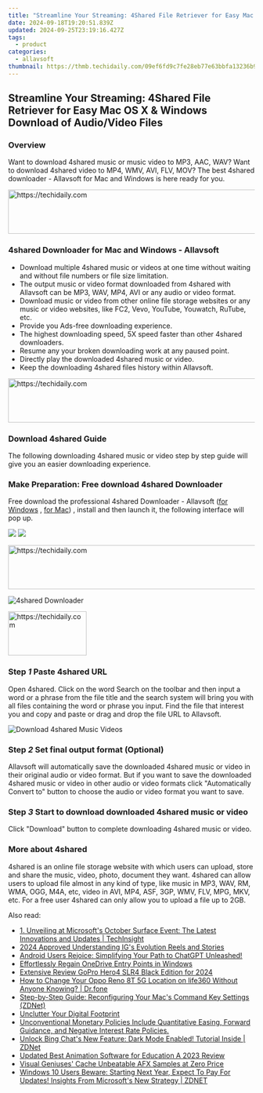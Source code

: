 ```yaml
---
title: "Streamline Your Streaming: 4Shared File Retriever for Easy Mac OS X & Windows Download of Audio/Video Files"
date: 2024-09-18T19:20:51.839Z
updated: 2024-09-25T23:19:16.427Z
tags:
  - product
categories:
  - allavsoft
thumbnail: https://thmb.techidaily.com/09ef6fd9c7fe28eb77e63bbfa13236b988e850bf98e48829cdc79a65c4caf17b.jpg
---
```


## Streamline Your Streaming: 4Shared File Retriever for Easy Mac OS X & Windows Download of Audio/Video Files

### Overview

Want to download 4shared music or music video to MP3, AAC, WAV? Want to download 4shared video to MP4, WMV, AVI, FLV, MOV? The best 4shared downloader - Allavsoft for Mac and Windows is here ready for you.

<!-- affiliate ads begin -->
<a href="https://aligracehair.sjv.io/c/5597632/1934292/19272" target="_top" id="1934292">
  <img src="//a.impactradius-go.com/display-ad/19272-1934292" border="0" alt="https://techidaily.com" width="728" height="90"/>
</a>
<img height="0" width="0" src="https://aligracehair.sjv.io/i/5597632/1934292/19272" style="position:absolute;visibility:hidden;" border="0" />
<!-- affiliate ads end -->

### 4shared Downloader for Mac and Windows - Allavsoft

* Download multiple 4shared music or videos at one time without waiting and without file numbers or file size limitation.
* The output music or video format downloaded from 4shared with Allavsoft can be MP3, WAV, MP4, AVI or any audio or video format.
* Download music or video from other online file storage websites or any music or video websites, like FC2, Vevo, YouTube, Youwatch, RuTube, etc.
* Provide you Ads-free downloading experience.
* The highest downloading speed, 5X speed faster than other 4shared downloaders.
* Resume any your broken downloading work at any paused point.
* Directly play the downloaded 4shared music or video.
* Keep the downloading 4shared files history within Allavsoft.

<!-- affiliate ads begin -->
<a href="https://aligracehair.sjv.io/c/5597632/1868575/19272" target="_top" id="1868575">
  <img src="//a.impactradius-go.com/display-ad/19272-1868575" border="0" alt="https://techidaily.com" width="728" height="90"/>
</a>
<img height="0" width="0" src="https://aligracehair.sjv.io/i/5597632/1868575/19272" style="position:absolute;visibility:hidden;" border="0" />
<!-- affiliate ads end -->

### Download 4shared Guide

The following downloading 4shared music or video step by step guide will give you an easier downloading experience.

### Make Preparation: Free download 4shared Downloader

Free download the professional 4shared Downloader - Allavsoft ([for Windows](https://tools.techidaily.com/allavsoft/products/) , [for Mac](https://tools.techidaily.com/allavsoft/products/)) , install and then launch it, the following interface will pop up.

[![](https://www.allavsoft.com/how-to/../images/how-to/free-download-win.jpg)](https://tools.techidaily.com/allavsoft/products/) [![](https://www.allavsoft.com/how-to/../images/how-to/free-download-mac.jpg)](https://tools.techidaily.com/allavsoft/products/)

<!-- affiliate ads begin -->
<a href="https://appsumo.8odi.net/c/5597632/2151868/7443" target="_top" id="2151868">
  <img src="//a.impactradius-go.com/display-ad/7443-2151868" border="0" alt="https://techidaily.com" width="600" height="90"/>
</a>
<img height="0" width="0" src="https://appsumo.8odi.net/i/5597632/2151868/7443" style="position:absolute;visibility:hidden;" border="0" />
<!-- affiliate ads end -->

![4shared Downloader](https://www.allavsoft.com/how-to/../images/allavsoft/screen-shot-600.jpg)

<!-- affiliate ads begin -->
<a href="https://aligracehair.sjv.io/c/5597632/2135396/19272" target="_top" id="2135396">
  <img src="//a.impactradius-go.com/display-ad/19272-2135396" border="0" alt="https://techidaily.com" width="160" height="90"/>
</a>
<img height="0" width="0" src="https://aligracehair.sjv.io/i/5597632/2135396/19272" style="position:absolute;visibility:hidden;" border="0" />
<!-- affiliate ads end -->

### Step _1_ Paste 4shared URL

Open 4shared. Click on the word Search on the toolbar and then input a word or a phrase from the file title and the search system will bring you with all files containing the word or phrase you input. Find the file that interest you and copy and paste or drag and drop the file URL to Allavsoft.

![Download 4shared Music Videos](https://www.allavsoft.com/how-to/../images/how-to/download-jibjab-videos/download-jibjab-videos.jpg)

### Step _2_ Set final output format (Optional)

Allavsoft will automatically save the downloaded 4shared music or video in their original audio or video format. But if you want to save the downloaded 4shared music or video in other audio or video formats click "Automatically Convert to" button to choose the audio or video format you want to save.

### Step _3_ Start to download downloaded 4shared music or video

Click "Download" button to complete downloading 4shared music or video.

### More about 4shared

4shared is an online file storage website with which users can upload, store and share the music, video, photo, document they want. 4shared can allow users to upload file almost in any kind of type, like music in MP3, WAV, RM, WMA, OGG, M4A, etc, video in AVI, MP4, ASF, 3GP, WMV, FLV, MPG, MKV, etc. For a free user 4shared can only allow you to upload a file up to 2GB.

<ins class="adsbygoogle"
     style="display:block"
     data-ad-format="autorelaxed"
     data-ad-client="ca-pub-7571918770474297"
     data-ad-slot="1223367746"></ins>

<ins class="adsbygoogle"
     style="display:block"
     data-ad-client="ca-pub-7571918770474297"
     data-ad-slot="8358498916"
     data-ad-format="auto"
     data-full-width-responsive="true"></ins>

<span class="atpl-alsoreadstyle">Also read:</span>
<div><ul>
<li><a href="https://win-popular.techidaily.com/1-unveiling-at-microsofts-october-surface-event-the-latest-innovations-and-updates-techinsight/"><u>1. Unveiling at Microsoft's October Surface Event: The Latest Innovations and Updates | TechInsight</u></a></li>
<li><a href="https://instagram-video-files.techidaily.com/2024-approved-understanding-igs-evolution-reels-and-stories/"><u>2024 Approved Understanding IG's Evolution Reels and Stories</u></a></li>
<li><a href="https://win-popular.techidaily.com/android-users-rejoice-simplifying-your-path-to-chatgpt-unleashed/"><u>Android Users Rejoice: Simplifying Your Path to ChatGPT Unleashed!</u></a></li>
<li><a href="https://win11-tips.techidaily.com/effortlessly-regain-onedrive-entry-points-in-windows/"><u>Effortlessly Regain OneDrive Entry Points in Windows</u></a></li>
<li><a href="https://fox-access.techidaily.com/extensive-review-gopro-hero4-slr4-black-edition-for-2024/"><u>Extensive Review GoPro Hero4 SLR4 Black Edition for 2024</u></a></li>
<li><a href="https://location-social.techidaily.com/how-to-change-your-oppo-reno-8t-5g-location-on-life360-without-anyone-knowing-drfone-by-drfone-virtual-android/"><u>How to Change Your Oppo Reno 8T 5G Location on life360 Without Anyone Knowing? | Dr.fone</u></a></li>
<li><a href="https://win-popular.techidaily.com/step-by-step-guide-reconfiguring-your-macs-command-key-settings-zdnet/"><u>Step-by-Step Guide: Reconfiguring Your Mac's Command Key Settings (ZDNet)</u></a></li>
<li><a href="https://facebook.techidaily.com/unclutter-your-digital-footprint/"><u>Unclutter Your Digital Footprint</u></a></li>
<li><a href="https://win-popular.techidaily.com/unconventional-monetary-policies-include-quantitative-easing-forward-guidance-and-negative-interest-rate-policies/"><u>Unconventional Monetary Policies Include Quantitative Easing, Forward Guidance, and Negative Interest Rate Policies.</u></a></li>
<li><a href="https://win-popular.techidaily.com/unlock-bing-chats-new-feature-dark-mode-enabled-tutorial-inside-zdnet/"><u>Unlock Bing Chat's New Feature: Dark Mode Enabled! Tutorial Inside | ZDNet</u></a></li>
<li><a href="https://video-ai-editor.techidaily.com/updated-best-animation-software-for-education-a-2023-review/"><u>Updated Best Animation Software for Education A 2023 Review</u></a></li>
<li><a href="https://extra-information.techidaily.com/visual-geniuses-cache-unbeatable-afx-samples-at-zero-price/"><u>Visual Geniuses' Cache Unbeatable AFX Samples at Zero Price</u></a></li>
<li><a href="https://win-popular.techidaily.com/windows-10-users-beware-starting-next-year-expect-to-pay-for-updates-insights-from-microsofts-new-strategy-zdnet/"><u>Windows 10 Users Beware: Starting Next Year, Expect To Pay For Updates! Insights From Microsoft's New Strategy | ZDNET</u></a></li>
</ul></div>

